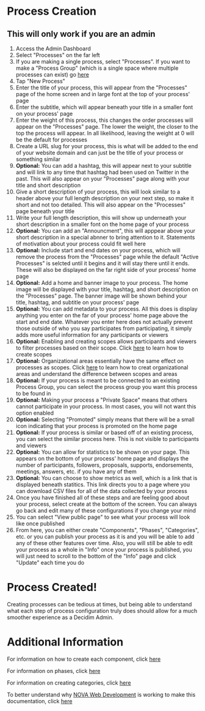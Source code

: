 # Process Creation

## This will only work if you are an admin

1. Access the Admin Dashboard
1. Select "Processes" on the far left
1. If you are making a single process, select "Processes". If you want to make a "Process Group" (which is a single space where multiple processes can exist) go [here]()
1. Tap "New Process"
1. Enter the title of your process, this will appear from the "Processes" page of the home screen and in large font at the top of your process' page
1. Enter the subtitle, which will appear beneath your title in a smaller font on your process' page
1. Enter the weight of this process, this changes the order processes will appear on the "Processes" page. The lower the weight, the closer to the top the process will appear. In all likelihood, leaving the weight at 0 will be the default for processes
1. Create a URL slug for your process, this is what will be added to the end of your website domain and can just be the title of your process or something similar
1. **Optional:** You can add a hashtag, this will appear next to your subtitle and will link to any time that hashtag had been used on Twitter in the past. This will also appear on your "Processes" page along with your title and short description
1. Give a short description of your process, this will look similar to a header above your full length description on your next step, so make it short and not too detailed. This will also appear on the "Processes" page beneath your title
1. Write your full length description, this will show up underneath your short description in a smaller font on the home page of your process
1. **Optional:** You can add an "Announcment", this will apppear above your short description in a special abnner to bring attention to it. Statements of motivation about your process could fit well here
1. **Optional:** Include start and end dates on your process, which will remove the process from the "Processes" page while the default "Active Processes" is selcted until it begins and it will stay there until it ends. These will also be displayed on the far right side of your process' home page
1. **Optional:** Add a home and banner image to your process. The home image will be displayed with your title, hashtag, and short description on the "Processes" page. The banner image will be shown behind your title, hashtag, and subtitle on your process' page
1. **Optional:** You can add metadata to your process. All this does is display anything you enter on the far of your process' home page above the start and end date. Whatever you enter here does not actually prevent those outside of who you say participates from participating, it simply adds more useful information for any participants or viewers
1. **Optional:** Enabling and creating scopes allows participants and viewers to filter processes based on their scope. Click [here]() to learn how to create scopes
1. **Optional:** Organizational areas essentially have the same effect on processes as scopes. Click [here]() to learn how to creat organizational areas and understand the difference between scopes and areas
1. **Optional:** If your process is meant to be connected to an existing Process Group, you can select the process group you want this process to be found in
1. **Optional:** Making your process a "Private Space" means that others cannot participate in your process. In most cases, you will not want this option enabled
1. **Optional:** Selecting "Promoted" simply means that there will be a small icon indicating that your process is promoted on the home page
1. **Optional:** If your process is similar or based off of an existing process, you can select the similar process here. This is not visible to participants and viewers
1. **Optional:** You can allow for statistics to be shown on your page. This appears on the bottom of your process' home page and displays the number of participants, followers, proposals, supports, endorsements, meetings, answers, etc. if you have any of them
1. **Optional:** You can choose to show metrics as well, which is a link that is displayed beneath statitics. This link directs you to a page where you can download CSV files for all of the data collected by your process
1. Once you have finished all of these steps and are feeling good about your process, select create at the bottom of the screen. You can always go back and edit many of these configurations if you change your mind
1. You can select "View public page" to see what your process will look like once published
1. From here, you can either create "Components", "Phases", "Categories", etc. or you can publish your process as it is and you will be able to add any of these other features over time. Also, you will still be able to edit your process as a whole in "Info" once your process is published, you will just need to scroll to the bottom of the "Info" page and click "Update" each time you do

# Process Created!

Creating processes can be tedious at times, but being able to understand what each step of process configuration truly does should allow for a much smoother experience as a Decidim Admin.

# Additional Information

For information on how to create each component, click [here]()  

For information on phases, click [here]()  

For information on creating categories, click [here]()  

To better understand why [NOVA Web Development](https://novawebdevelopment.org/) is working to make this documentation, click [here](https://github.com/jelkner/decidim2021summer-sprint/blob/main/decidim_documentation/docs_explanation.md)
